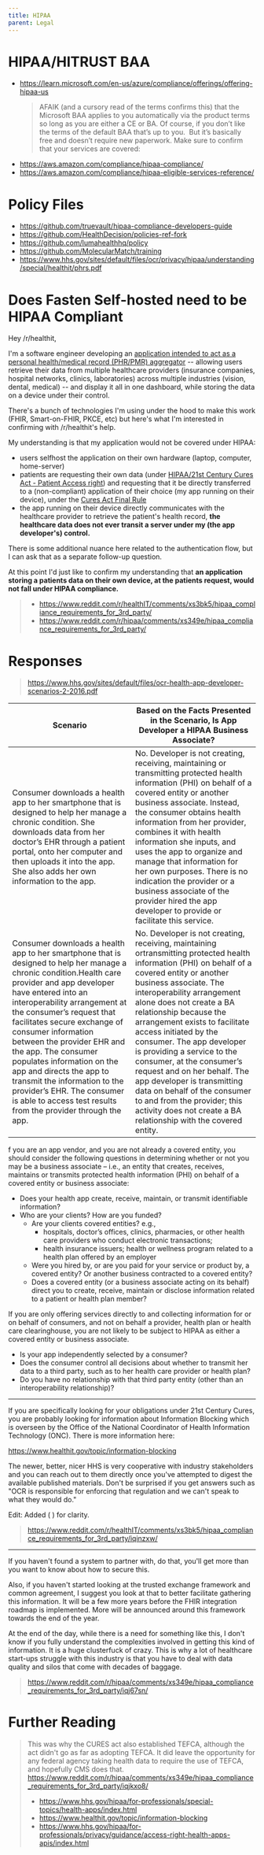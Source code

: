 ```yaml
---
title: HIPAA
parent: Legal
---
```


# HIPAA/HITRUST BAA
- https://learn.microsoft.com/en-us/azure/compliance/offerings/offering-hipaa-us
    > AFAIK (and a cursory read of the terms confirms this) that the Microsoft BAA applies to you automatically via the product terms so long as you are either a CE or BA. Of course, if you don’t like the terms of the default BAA that’s up to you.  But it’s basically free and doesn’t require new paperwork. Make sure to confirm that your services are covered:
- https://aws.amazon.com/compliance/hipaa-compliance/
- https://aws.amazon.com/compliance/hipaa-eligible-services-reference/

# Policy Files
- <https://github.com/truevault/hipaa-compliance-developers-guide>
- <https://github.com/HealthDecision/policies-ref-fork>
- <https://github.com/lumahealthhq/policy>
- <https://github.com/MolecularMatch/training>
- <https://www.hhs.gov/sites/default/files/ocr/privacy/hipaa/understanding/special/healthit/phrs.pdf>

# Does Fasten Self-hosted need to be HIPAA Compliant

Hey /r/healthit,

I'm a software engineer developing an [application intended to act as a personal health/medical record (PHR/PMR) aggregator](https://www.reddit.com/r/selfhosted/comments/xj9rx7/introducing_fasten_a_selfhosted_personal/) -- allowing users retrieve their data from multiple healthcare providers (insurance companies, hospital networks, clinics, laboratories) across multiple industries (vision, dental, medical) -- and display it all in one dashboard, while storing the data on a device under their control.

There's a bunch of technologies I'm using under the hood to make this work (FHIR, Smart-on-FHIR, PKCE, etc) but here's what I'm interested in confirming with /r/healthit's help.

My understanding is that my application would not be covered under HIPAA:

- users selfhost the application on their own hardware (laptop, computer, home-server)
- patients are requesting their own data (under [HIPAA/21st Century Cures Act - Patient Access right](https://www.healthit.gov/sites/default/files/2018-12/LeveragingHITtoPromotePatientAccess2.pdf)) and requesting that it be directly transferred to a (non-compliant) application of their choice (my app running on their device), under the [Cures Act Final Rule](https://www.healthit.gov/sites/default/files/page2/2020-03/TheONCCuresActFinalRule.pdf)
- the app running on their device directly communicates with the healthcare provider to retrieve the patient's health record, **the healthcare data does not ever transit a server under my (the app developer's) control.**


There is some additional nuance here related to the authentication flow, but I can ask that as a separate follow-up question.

At this point I'd just like to confirm my understanding that **an application storing a patients data on their own device, at the patients request, would not fall under HIPAA compliance.**

> - <https://www.reddit.com/r/healthIT/comments/xs3bk5/hipaa_compliance_requirements_for_3rd_party/>
> - <https://www.reddit.com/r/hipaa/comments/xs349e/hipaa_compliance_requirements_for_3rd_party/>


# Responses 

> <https://www.hhs.gov/sites/default/files/ocr-health-app-developer-scenarios-2-2016.pdf>

| Scenario | Based on the Facts Presented in the Scenario, Is App Developer a HIPAA Business Associate? |
| --- | --- |
| Consumer downloads a health app to her smartphone that is designed to help her manage a chronic condition. She downloads data from her doctor’s EHR through a patient portal, onto her computer and then uploads it into the app. She also adds her own information to the app. | No. Developer is not creating, receiving, maintaining or transmitting protected health information (PHI) on behalf of a covered entity or another business associate. Instead, the consumer obtains health information from her provider, combines it with health information she inputs, and uses the app to organize and manage that information for her own purposes. There is no indication the provider or a business associate of the provider hired the app developer to provide or facilitate this service. |
| Consumer downloads a health app to her smartphone that is designed to help her manage a chronic condition.Health care provider and app developer have entered into an interoperability arrangement at the consumer’s request that facilitates secure exchange of consumer information between the provider EHR and the app. The consumer populates information on the app and directs the app to transmit the information to the provider’s EHR. The consumer is able to access test results from the provider through the app. | No. Developer is not creating, receiving, maintaining ortransmitting protected health information (PHI) on behalf of a covered entity or another business associate. The interoperability arrangement alone does not create a BA relationship because the arrangement exists to facilitate access initiated by the consumer. The app developer is providing a service to the consumer, at the consumer’s request and on her behalf. The app developer is transmitting data on behalf of the consumer to and from the provider; this activity does not create a BA relationship with the covered entity.

f you are an app vendor, and you are not already a covered entity, you should consider the following
questions in determining whether or not you may be a business associate – i.e., an entity that creates,
receives, maintains or transmits protected health information (PHI) on behalf of a covered entity or
business associate:
- Does your health app create, receive, maintain, or transmit identifiable information?
- Who are your clients? How are you funded?
  - Are your clients covered entities? e.g.,
    - hospitals, doctor’s offices, clinics, pharmacies, or other health care providers who conduct electronic transactions;
    - health insurance issuers; health or wellness program related to a health plan offered by an employer
  - Were you hired by, or are you paid for your service or product by, a covered entity? Or another business contracted to a covered entity?
  - Does a covered entity (or a business associate acting on its behalf) direct you to create, receive, maintain or disclose information related to a patient or health plan member?

If you are only offering services directly to and collecting information for or on behalf of consumers, and
not on behalf a provider, health plan or health care clearinghouse, you are not likely to be subject to
HIPAA as either a covered entity or business associate.

- Is your app independently selected by a consumer?
- Does the consumer control all decisions about whether to transmit her data to a third party,  such as to her health care provider or health plan?
- Do you have no relationship with that third party entity (other than an interoperability relationship)?

---
If you are specifically looking for your obligations under 21st Century Cures, you are probably looking for information about Information Blocking which is overseen by the Office of the National Coordinator of Health Information Technology (ONC). There is more information here:

<https://www.healthit.gov/topic/information-blocking>

The newer, better, nicer HHS is very cooperative with industry stakeholders and you can reach out to them directly once you've attempted to digest the available published materials. Don't be surprised if you get answers such as "OCR is responsible for enforcing that regulation and we can't speak to what they would do."

Edit: Added ( ) for clarity.

> <https://www.reddit.com/r/healthIT/comments/xs3bk5/hipaa_compliance_requirements_for_3rd_party/iqinzxw/>

---

If you haven't found a system to partner with, do that, you'll get more than you want to know about how to secure this.

Also, if you haven't started looking at the trusted exchange framework and common agreement, I suggest you look at that to better facilitate gathering this information. It will be a few more years before the FHIR integration roadmap is implemented. More will be announced around this framework towards the end of the year.

At the end of the day, while there is a need for something like this, I don't know if you fully understand the complexities involved in getting this kind of information. It is a huge clusterfuck of crazy. This is why a lot of healthcare start-ups struggle with this industry is that you have to deal with data quality and silos that come with decades of baggage.

> <https://www.reddit.com/r/hipaa/comments/xs349e/hipaa_compliance_requirements_for_3rd_party/iqj67sn/>

# Further Reading

> This was why the CURES act also established TEFCA, although the act didn't go as far as adopting TEFCA. It did leave the opportunity for any federal agency taking health data to require the use of TEFCA, and hopefully CMS does that.
> <https://www.reddit.com/r/hipaa/comments/xs349e/hipaa_compliance_requirements_for_3rd_party/iqjkxo8/>
>
> - <https://www.hhs.gov/hipaa/for-professionals/special-topics/health-apps/index.html>
> - <https://www.healthit.gov/topic/information-blocking>
> - <https://www.hhs.gov/hipaa/for-professionals/privacy/guidance/access-right-health-apps-apis/index.html>



